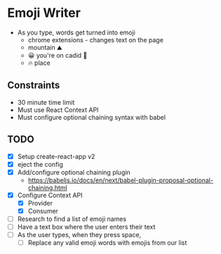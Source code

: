 # Emoji Writer

* As you type, words get turned into emoji
  - chrome extensions - changes text on the page
  - mountain ⛰
  - 😀 you're on cadid 🎥
  - 🔥 place

## Constraints

* 30 minute time limit
* Must use React Context API
* Must configure optional chaining syntax with babel

## TODO

* [x] Setup create-react-app v2
* [x] eject the config
* [x] Add/configure optional chaining plugin
  * https://babeljs.io/docs/en/next/babel-plugin-proposal-optional-chaining.html
* [x] Configure Context API
  * [x] Provider
  * [x] Consumer
* [ ] Research to find a list of emoji names
* [ ] Have a text box where the user enters their text
* [ ] As the user types, when they press space,
  * [ ] Replace any valid emoji words with emojis from our list